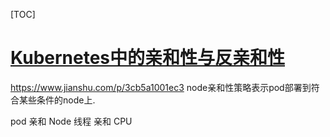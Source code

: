 [TOC]
# [Kubernetes中的亲和性与反亲和性](https://www.cnblogs.com/cocowool/p/kubernetes_affinity.html)

https://www.jianshu.com/p/3cb5a1001ec3
node亲和性策略表示pod部署到符合某些条件的node上.

pod 亲和 Node 
线程 亲和 CPU